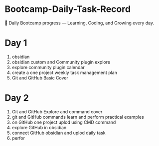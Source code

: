 # Bootcamp-Daily-Task-Record
🚀 Daily Bootcamp progress — Learning, Coding, and Growing every day.

# Day 1
1. obsidian 
2. obsidian custom and Community plugin explore
3. explore community plugin calendar
4. create a one project weekly task management plan 
5. Git and GitHub Basic Cover
# Day 2
1. Git and GitHub Explore and command cover
2. git and GitHub commands learn and perform practical examples
3. on GitHub one  project uplod using CMD command
4. explore GitHub in obsidian
5. connect GitHub obsidian and uplod daily task 
6. perfor